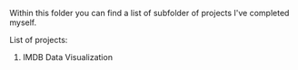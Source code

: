 Within this folder you can find a list of subfolder of projects I've completed myself.

List of projects:
1. IMDB Data Visualization
